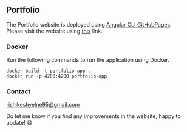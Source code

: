 ## Portfolio

The Portfolio website is deployed using [Angular CLI GitHubPages](https://www.npmjs.com/package/angular-cli-ghpages). \
Please visit the website using [this](https://rishikesh-yelne.github.io/portfolio/) link.

### Docker

Run the following commands to run the application using Docker.

`docker build -t portfolio-app .` \
`docker run -p 4200:4200 portfolio-app`

### Contact
rishikeshyelne95@gmail.com

Do let me know if you find any improvements in the website, happy to update! :smile: 
